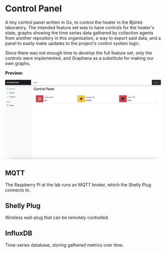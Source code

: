 # Control Panel

A tiny control panel written in Go, to control the heater in the Björkö
laboratory. The intended feature set was to have controls for the heater's
state, graphs showing the time series data gathered by collection agents from
another repository in this organisation, a way to export said data, and a panel
to easily make updates to the project's control system logic.

Since there was not enough time to develop the full feature set, only the
controls were implemented, and Graphana as a substitute for making our own
graphs.

**Preview**:

![Preview](preview.png?raw=true "Preview")

## MQTT

The Raspberry Pi at the lab runs an MQTT broker, which the Shelly Plug connects
to.

## Shelly Plug

Wireless wall-plug that can be remotely controlled.

## InfluxDB

Time-series database, storing gathered metrics over time.
